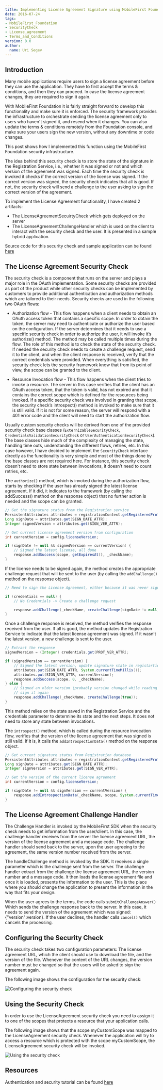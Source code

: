 ```yaml
---
title: Implementing License Agreement Signature using MobileFirst Foundation V8
date: 2016-07-24
tags:
- MobileFirst_Foundation
- SecurityCheck
- License_agreement
- Terms_and_Conditions
version: 8.0
author:
  name: Uri Segev
---
```


## Introduction

Many mobile applications require users to sign a license agreement before they can use the application. They have to first accept the terms & conditions, and then they can proceed. In case  the license agreement changes, they are required to sign it again.

With MobileFirst Foundation it is fairly straight forward to develop this functionality and make sure it is enforced. The security framework provides the infrastructure to orchestrate sending the license agreement only to users who haven't signed it, and resend when it changes. You can also update the terms & conditions remotely from the Foundation console, and make sure your users sign the new version, without any downtime or code changes.

This post shows how I implemented this function using the MobileFirst Foundation security infrastructure.

The idea behind this security check is to store the state of the signature in the Registration Service, i.e., whether it was signed or not and which version of the agreement was signed. Each time the security check is invoked it checks if the correct version of the license was signed. If the correct version was signed, the security check indicates that all is good. If not, the security check will send a challenge to the user asking to sign the correct version of the agreement.

To implement the License Agreement functionality, I have created 2 artifacts:
- The LicenseAgreementSecuirtyCheck which gets deployed on the server
- The LicenseAgreementChallengeHandler which is used on the client to interact with the security check and the user. It is presented in a sample hybrid application.

Source code for this security check and sample application can be found  [here](https://github.com/mfpdev/license-agreement-sample)

## The License Agreement Security Check

The security check is a component that runs on the server and plays a major role in the OAuth implementation. Some security checks are provided as part of the product while other security checks can be implemented by customers to provide additional authentication and authorization methods which are tailored to their needs. Security checks are used in the following two OAuth flows:
- Authorization flow - This flow happens when a client needs to obtain an OAuth access token that contains a specific scope. In order to obtain the token, the server may need to authenticate or authorize the user based on the configuration. If the server determines that it needs to use a specific security check in order to authorize the user, it will invoke it’s authorize() method. The method may be called multiple times during the flow. The role of this method is to check the state of the security check. If needed the security check needs to create a challenge request, send it to the client, and when the client response is received, verify that the correct credentials were provided. When everything is satisfied, the security check lets the security framework know that from its point of view, the scope can be granted to the client.

- Resource Invocation flow - This flow happens when the client tries to invoke a resource. The server in this case verifies that the client has an OAuth access token, that the token is valid, has not expired and that it contains the correct scope which is defined for the resources being invoked. If a specific security check was involved in granting that scope, the security check’s introspect() method is invoked to make sure that it is still valid. If it is not for some reason, the server will respond with a 401 error code and the client will need to start the authorization flow.

Usually custom security checks will be derived from one of the provided security check base classes (`ExternizableSecurityCheck`, `CredentialsValidationSecurityCheck` or `UserAuthenticationSecurityCheck`). The base classes hide much of the complexity of managing the state, handling time outs, understanding the different flows, retries, etc. In this case however, I have decided to implement the `SecurityCheck` interface directly as the functionality is very simple and most of the things done by the base classes are not required here. For instance, this security check doesn't need to store state between invocations, it doesn’t need to count retries, etc.

The `authorize()` method, which is invoked during the authorization flow, starts by checking if the user has already signed the latest license agreement. If it did, it indicates to the framework (by calling the addSuccess() method on the response object) that no further action is needed and the scope can be granted.

```Java
// Get the signature status from the Registration service
PersistentAttributes attributes = registrationContext.getRegisteredProtectedAttributes();
Long signDate = attributes.get(SIGN_DATE_ATTR);
Integer signedVersion = attributes.get(SIGN_VER_ATTR);

// Get current license agreement version from configuration
int currentVersion = config.licenseVersion;

if (signDate != null && signedVersion == currentVersion) {
    // Signed the latest license, all done
    response.addSuccess(scope, getExpiresAt(), _checkName);
}
```

If the license needs to be signed again, the method creates the appropriate challenge request that will be sent to the user (by calling the `addChallenge()` method on the response object).

```Java
// Need to sign the License Agreement, either because it was never signed or because there is a new version

if (credentials == null) {
    // No Credentials -> Create a challenge request

    response.addChallenge(_checkName, createChallenge(signDate != null));
}
```

Once a challenge response is received, the method verifies the response received from the user. If all is good, the method updates the Registration Service to indicate that the latest license agreement was signed. If it wasn’t the latest version, a new challenge is sent to the user.

```Java
// Extract the response
signedVersion = (Integer) credentials.get(PROT_VER_ATTR);

if (signedVersion == currentVersion) {
    // Signed the latest version, update signature state in registartion service
    attributes.put(SIGN_DATE_ATTR, System.currentTimeMillis());
    attributes.put(SIGN_VER_ATTR, currentVersion);
    response.addSuccess(scope, 0, _checkName);
} else {
    // Signed an older version (probably version changed while reading the agreement), ask to
    // sign it again
    response.addChallenge(_checkName, createChallenge(true));
}
```

This method relies on the state saved in the Registration Service and the credentials parameter to determine its state and the next steps. It does not need to store any state between invocations.

The `introspect()` method, which is called during the resource invocation flow, verifies that the version of the license agreement that was signed is still valid. If it is, it calls the `addIntrospectionData()` method on the response object.

```Java
// Get current signature status from Registration database
PersistentAttributes attributes = registrationContext.getRegisteredProtectedAttributes();
Long signDate = attributes.get(SIGN_DATE_ATTR);
Integer signVersion = attributes.get(SIGN_VER_ATTR);

// Get the version of the current license agreement
int currentVersion = config.licenseVersion;

if (signDate != null && signVersion == currentVersion) {
    response.addIntrospectionData(_checkName, scope, System.currentTimeMillis() + 3600 * 1000, null );
}
```
## The License Agreement Challenge Handler

The Challenge Handler is invoked by the MobileFirst SDK when the security check needs to get information from the user/client. In this case, the challenge handler receives from the server the license agreement URL, the version of the license agreement and a message code. The challenge handler should send back to the server, upon the user agreeing to the agreement, the same version number received from the server.

The handleChallenge method is invoked by the SDK. It receives a single parameter which is the challenge sent from the server. The challenge handler extract from the challenge the license agreement URL, the version number and a message code. It then loads the license agreement file and once it is loaded, presents the information to the user. This is the place where you should change the application to present the information in the way that fits your design.

When the user agrees to the terms, the code calls `submitChallengeAnswer()` Which sends the challenge response back to the server. In this case, it needs to send the version of the agreement which was signed: {"version":version}. If the user declines, the handler calls `cancel()` which cancels the processing.

## Configuring the Security Check

The security check takes two configuration parameters: The license agreement URL, which the client should use to download the file, and the version of the file. Whenever the content of the URL changes, the version number must be changed so that the users will be asked to sign the agreement again.

The following image shows the configuration for the security check:

![Configuring the security check]({{site.baseurl}}/assets/blog/2016-07-21-implementing-license-agreement-signature-using-mobilefirst-foundation-v8/configuring.png)


## Using the Security Check

In order to use the LicenseAgreement security check you need to assign it to one of the scopes that protects a resource that your application calls.

The following image shows that the scope myCustomScope was mapped to the LicenseAgreement security check. Whenever the application will try to access a resource which is protected with the scope myCustomScope, the LicenseAgreement security check will be invoked.

![Using the security check]({{site.baseurl}}/assets/blog/2016-07-21-implementing-license-agreement-signature-using-mobilefirst-foundation-v8/using.png)

## Resources

Authentication and security tutorial can be found
[here](https://mobilefirstplatform.ibmcloud.com/tutorials/en/foundation/8.0/authentication-and-security/)
